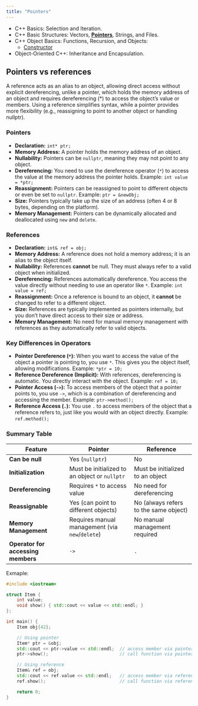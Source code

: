 ```yaml
---
title: "Pointers"
---
```


* C++ Basics: Selection and Iteration.
* C++ Basic Structures: Vectors, **[Pointers](./01-Hands-on-Introduction/Code-snippets/Pointers-vs-references.md)**, Strings, and Files.
* C++ Object Basics: Functions, Recursion, and Objects:
  * [Constructor](./01-Hands-on-Introduction/Code-snippets/Constructor.md)
* Object-Oriented C++: Inheritance and Encapsulation.

## Pointers vs references

A reference acts as an alias to an object, allowing direct access without explicit dereferencing, unlike a pointer, which holds the memory address of an object and requires dereferencing (*) to access the object’s value or members. Using a reference simplifies syntax, while a pointer provides more flexibility (e.g., reassigning to point to another object or handling nullptr).

### Pointers

* **Declaration:** `int* ptr;`  
* **Memory Address:** A pointer holds the memory address of an object.
* **Nullability:** Pointers can be `nullptr`, meaning they may not point to any object.
* **Dereferencing:** You need to use the dereference operator (`*`) to access the value at the memory address the pointer holds. Example: `int value = *ptr;`
* **Reassignment:** Pointers can be reassigned to point to different objects or even be set to `nullptr`. Example: `ptr = &newObj;`
* **Size:** Pointers typically take up the size of an address (often 4 or 8 bytes, depending on the platform).
* **Memory Management:** Pointers can be dynamically allocated and deallocated using `new` and `delete`.

### References

* **Declaration:** `int& ref = obj;`
* **Memory Address:** A reference does not hold a memory address; it is an alias to the object itself.
* **Nullability:** References **cannot** be null. They must always refer to a valid object when initialized.
* **Dereferencing:** References automatically dereference. You access the value directly without needing to use an operator like `*`. Example: `int value = ref;`
* **Reassignment:** Once a reference is bound to an object, it **cannot** be changed to refer to a different object.
* **Size:** References are typically implemented as pointers internally, but you don’t have direct access to their size or address.
* **Memory Management:** No need for manual memory management with references as they automatically refer to valid objects.

### Key Differences in Operators

* **Pointer Dereference (`*`):** When you want to access the value of the object a pointer is pointing to, you use `*`. This gives you the object itself, allowing modifications. Example: `*ptr = 10;`
* **Reference Dereference (Implicit):** With references, dereferencing is automatic. You directly interact with the object. Example: `ref = 10;`
* **Pointer Access (`->`):** To access members of the object that a pointer points to, you use `->`, which is a combination of dereferencing and accessing the member. Example: `ptr->method();`
* **Reference Access (`.`):** You use `.` to access members of the object that a reference refers to, just like you would with an object directly. Example: `ref.method();`

### Summary Table

| Feature                         | Pointer                         | Reference                    |
|----------------------------------|---------------------------------|------------------------------|
| **Can be null**                  | Yes (`nullptr`)                 | No                           |
| **Initialization**               | Must be initialized to an object or `nullptr` | Must be initialized to an object |
| **Dereferencing**                | Requires `*` to access value    | No need for dereferencing    |
| **Reassignable**                 | Yes (can point to different objects) | No (always refers to the same object) |
| **Memory Management**            | Requires manual management (via `new`/`delete`) | No manual management required |
| **Operator for accessing members** | `->`                           | `.`                           |

Exmaple:

```cpp
#include <iostream>

struct Item {
    int value;
    void show() { std::cout << value << std::endl; }
};

int main() {
    Item obj{42};

    // Using pointer
    Item* ptr = &obj;
    std::cout << ptr->value << std::endl;  // access member via pointer
    ptr->show();                           // call function via pointer

    // Using reference
    Item& ref = obj;
    std::cout << ref.value << std::endl;   // access member via reference
    ref.show();                            // call function via reference

    return 0;
}
```

